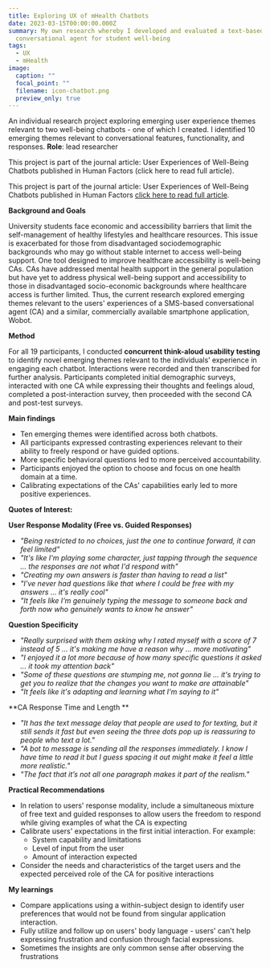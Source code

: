 ```yaml
---
title: Exploring UX of mHealth Chatbots
date: 2023-03-15T00:00:00.000Z
summary: My own research whereby I developed and evaluated a text-based SMS
  conversational agent for student well-being
tags:
  - UX
  - mHealth
image:
  caption: ""
  focal_point: ""
  filename: icon-chatbot.png
  preview_only: true
---
```

An individual research project exploring emerging user experience themes relevant to two well-being chatbots - one of which I created. I identified 10 emerging themes relevant to conversational features, functionality, and responses.
**Role**: lead researcher

This project is part of the journal article: User Experiences of Well-Being Chatbots published in Human Factors (click here to read full article).

This project is part of the journal article: User Experiences of Well-Being Chatbots published in Human Factors [click here to read full article](https://journals.sagepub.com/doi/10.1177/00187208231162453).

**Background and Goals**

University students face economic and accessibility barriers that limit the self-management of healthy lifestyles and healthcare resources. This issue is exacerbated for those from disadvantaged sociodemographic backgrounds who may go without stable internet to access well-being support. One tool designed to improve healthcare accessibility is well-being CAs. CAs have addressed mental health support in the general population but have yet to address physical well-being support and accessibility to those in disadvantaged socio-economic backgrounds where healthcare access is further limited. 
Thus, the current research explored emerging themes relevant to the users' experiences of a SMS-based conversational agent (CA) and a similar, commercially available smartphone application, Wobot.

**Method**

For all 19 participants, I conducted **concurrent think-aloud usability testing** to identify novel emerging themes relevant to the individuals’ experience in engaging each chatbot. Interactions were recorded and then transcribed for further analysis. 
Participants completed initial demographic surveys, interacted with one CA while expressing their thoughts and feelings aloud, completed a post-interaction survey, then proceeded with the second CA and post-test surveys.

**Main findings**
- Ten emerging themes were identified across both chatbots.
- All participants expressed contrasting experiences relevant to their ability to freely respond or have guided options.
- More specific behavioral questions led to more perceived accountability.
- Participants enjoyed the option to choose and focus on one health domain at a time.
- Calibrating expectations of the CAs' capabilities early led to more positive experiences.

**Quotes of Interest:**

**User Response Modality (Free vs. Guided Responses)**
- *"Being restricted to no choices, just the one to continue forward, it can feel limited"*
- *"It's like I'm playing some character, just tapping through the sequence ... the responses are not what I'd respond with"*
- *"Creating my own answers is faster than having to read a list"*
- *"I've never had questions like that where I could be free with my answers ... it's really cool"*
- *"It feels like I’m genuinely typing the message to someone back and forth now who genuinely wants to know he answer"*

**Question Specificity**
- *"Really surprised with them asking why I rated myself with a score of 7 instead of 5 ... it's making me have a reason why ... more motivating"*
- *"I enjoyed it a lot more because of how many specific questions it asked ... it took my attention back"*
- *"Some of these questions are stumping me, not gonna lie ... it's trying to get you to realize that the changes you want to make are attainable"*
- *"It feels like it's adapting and learning what I'm saying to it"*

**CA Response Time and Length **
- *"It has the text message delay that people are used to for texting, but it still sends it fast but even seeing the three dots pop up is reassuring to people who text a lot."*
- *"A bot to message is sending all the responses immediately. I know I have time to read it but I guess spacing it out might make it feel a little more realistic."*
- *"The fact that it’s not all one paragraph makes it part of the realism."*

**Practical Recommendations**

- In relation to users' response modality, include a simultaneous mixture of free text and guided responses to allow users the freedom to respond while giving examples of what the CA is expecting
- Calibrate users' expectations in the first initial interaction. For example:
  - System capability and limitations
  - Level of input from the user
  - Amount of interaction expected
- Consider the needs and characteristics of the target users and the expected perceived role of the CA for positive interactions

**My learnings**
- Compare applications using a within-subject design to identify user preferences that would not be found from singular application interaction.
- Fully utilize and follow up on users' body language - users' can't help expressing frustration and confusion through facial expressions.
- Sometimes the insights are only common sense after observing the frustrations


